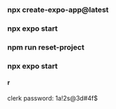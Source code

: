 ### npx create-expo-app@latest

### npx expo start

### npm run reset-project

### npx expo start

#### r

clerk password: 1a!2s@3d#4f$
